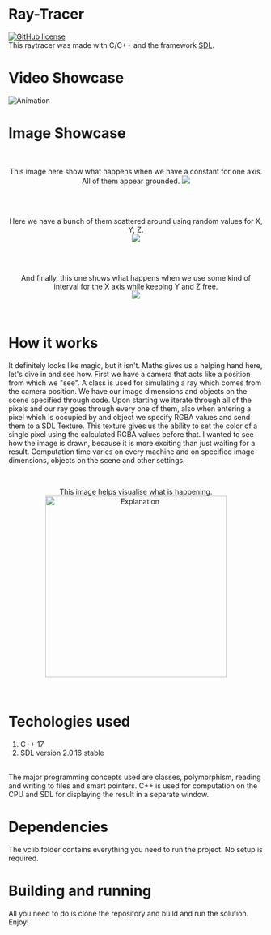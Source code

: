 
# Ray-Tracer
[![GitHub license](https://img.shields.io/github/license/KirilAngelov/Ray-Tracer)](https://github.com/KirilAngelov/Ray-Tracer/blob/main/LICENSE)
<br />
This raytracer was made with C/C++ and the framework [SDL](https://www.libsdl.org).
# Video Showcase
![Animation](https://user-images.githubusercontent.com/44143480/129457790-f3d0cec6-8f9e-45d6-a5d5-42285100deaa.gif)

# Image Showcase
<br />
<p align="center">
  This image here show what happens when we have a constant for one axis. All of them appear grounded.
  <img src= "https://user-images.githubusercontent.com/44143480/131137885-7982fd07-d154-4794-838e-315701ddd5fb.jpeg">
</p>
<br />

<br />
<p align="center">
   Here we have a bunch of them scattered around using random values for X, Y, Z.
  <br />
  <img src= "https://user-images.githubusercontent.com/44143480/131137976-44de6840-e11a-497f-9e2b-fdd6a4b16025.jpeg">
</p>
<br />

<br />
<p align="center">
  And finally, this one shows what happens when we use some kind of interval for the X axis while keeping Y and Z free.
  <br />
  <img src= "https://user-images.githubusercontent.com/44143480/131138050-d1352e66-de19-4640-b66d-c15ce5aa937e.jpeg">
</p>
<br />


# How it works
It definitely looks like magic, but it isn't. Maths gives us a helping hand here, let's dive in and see how.
First we have a camera that acts like a position from which we "see". A class is used for simulating a ray which comes from the camera position. We have our image dimensions and objects on the scene specified through code. Upon starting we iterate through all of the pixels and our ray goes through every one of them, also when entering a pixel which is occupied by and object we specify RGBA values and send them to a SDL Texture. This texture gives us the ability to set the color of a single pixel using the calculated RGBA values before that. I wanted to see how the image is drawn, because it is more exciting than just waiting for a result. Computation time varies on every machine and on specified image dimensions, objects on the scene and other settings.
<br />

<br />
<p align="center">
  This image helps visualise what is happening.
  <br />
 <img width="358" alt="Explanation" src="https://user-images.githubusercontent.com/44143480/131818378-1d5ae507-72c7-4bc3-b632-0b1a86ae8ab8.PNG">
</p>
<br />



# Techologies used
1. C++ 17
2. SDL version 2.0.16 stable
<br />
The major programming concepts used are classes, polymorphism, reading and writing to files and smart pointers.
C++ is used for computation on the CPU and SDL for displaying the result in a separate window.

# Dependencies
The vclib folder contains everything you need to run the project. No setup is required.

# Building and running
All you need to do is clone the repository and build and run the solution. Enjoy!


